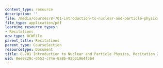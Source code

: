```yaml
---
content_type: resource
description: ''
file: /media/courses/8-701-introduction-to-nuclear-and-particle-physics-fall-2020/0ee9c29c0553c74e8a8b92b31964f3b4_MIT8_701f20_rec20_soln.pdf
file_type: application/pdf
learning_resource_types:
- Recitations
ocw_type: OCWFile
parent_title: Recitations
parent_type: CourseSection
resourcetype: Document
title: 8.701 Introduction to Nuclear and Particle Physics, Recitation 20 Solutions
uid: 0ee9c29c-0553-c74e-8a8b-92b31964f3b4
---
```

